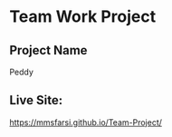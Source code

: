 # Team Work Project

## Project Name
Peddy

##  Live Site: 
https://mmsfarsi.github.io/Team-Project/
